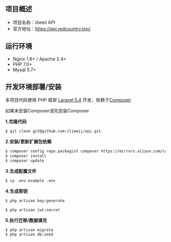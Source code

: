 
## 项目概述

+ 项目名称：iliweii API
+ 官方地址：https://api.redcountry.top/

## 运行环境

+ Nginx 1.8+ / Apache 2.4+
+ PHP 7.0+
+ Mysql 5.7+

## 开发环境部署/安装

本项目代码使用 PHP 框架 [Laravel 5.4](https://learnku.com/docs/laravel/5.4) 开发，依赖于[Composer](https://getcomposer.org/)

如果未安装Composer请先安装Composer

**1.克隆代码**

```bash
$ git clone git@github.com:iliweii/api.git
```

**2.安装/更新扩展包依赖**

```bash
$ composer config repo.packagist composer https://mirrors.aliyun.com/composer/
$ composer install
$ composer update
```

**3.生成配置文件**

```bash
$ cp .env.example .env
```

**4.生成密钥**

```bash
$ php artisan key:generate
```

```bash
$ php artisan jwt:secret
```

**5.执行迁移/数据填充**

```bash
$ php artisan migrate
$ php artisan db:seed
```

